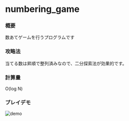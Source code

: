 # numbering_game

### 概要

数あてゲームを行うプログラムです

### 攻略法

当てる数は昇順で整列済みなので、二分探索法が効果的です。

### 計算量

O(log N)

### プレイデモ

![demo](./images/numbering_game_demo.gif)

